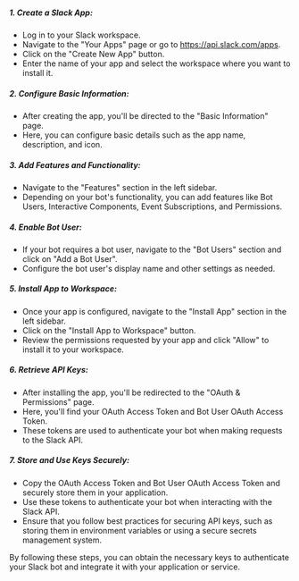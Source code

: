 ##### 1. Create a Slack App:

- Log in to your Slack workspace.
- Navigate to the "Your Apps" page or go to https://api.slack.com/apps.
- Click on the "Create New App" button.
- Enter the name of your app and select the workspace where you want to install it.

##### 2. Configure Basic Information:

- After creating the app, you'll be directed to the "Basic Information" page.
- Here, you can configure basic details such as the app name, description, and icon.

##### 3. Add Features and Functionality:

- Navigate to the "Features" section in the left sidebar.
- Depending on your bot's functionality, you can add features like Bot Users, Interactive Components, Event Subscriptions, and Permissions.

##### 4. Enable Bot User:

- If your bot requires a bot user, navigate to the "Bot Users" section and click on "Add a Bot User".
- Configure the bot user's display name and other settings as needed.

##### 5. Install App to Workspace:

- Once your app is configured, navigate to the "Install App" section in the left sidebar.
- Click on the "Install App to Workspace" button.
- Review the permissions requested by your app and click "Allow" to install it to your workspace.

##### 6. Retrieve API Keys:

- After installing the app, you'll be redirected to the "OAuth & Permissions" page.
- Here, you'll find your OAuth Access Token and Bot User OAuth Access Token.
- These tokens are used to authenticate your bot when making requests to the Slack API.

##### 7. Store and Use Keys Securely:

- Copy the OAuth Access Token and Bot User OAuth Access Token and securely store them in your application.
- Use these tokens to authenticate your bot when interacting with the Slack API.
- Ensure that you follow best practices for securing API keys, such as storing them in environment variables or using a secure secrets management system.

By following these steps, you can obtain the necessary keys to authenticate your Slack bot and integrate it with your application or service.